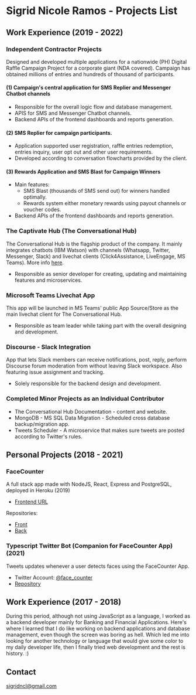 # Sigrid Nicole Ramos - Projects List

## Work Experience (2019 - 2022)

### Independent Contractor Projects
Designed and developed multiple applications for a nationwide (PH) Digital Raffle Campaign Project for a corporate giant (NDA covered). Campaign has obtained millions of entries and hundreds of thousand of participants.

#### (1) Campaign's central application for SMS Replier and Messenger Chatbot channels 
- Responsible for the overall logic flow and database management.
- APIS for SMS and Messenger Chatbot channels.
- Backend APIs of the frontend dashboards and reports generation. 

####  (2) SMS Replier for campaign participants. 
- Application supported user registration, raffle entries redemption, entries inquiry, user opt out and other user requirements. 
- Developed according to conversation flowcharts provided by the client.

#### (3) Rewards Application and SMS Blast for Campaign Winners 
- Main features:
	- SMS Blast (thousands of SMS send out) for winners handled optimally.
	- Rewards system either monetary rewards using payout channels or voucher codes.
- Backend APIs of the frontend dashboards and reports generation. 

### The Captivate Hub (The Conversational Hub)

The Conversational Hub is the flagship product of the company. It mainly integrates chatbots (IBM Watson) with channels (Whatsapp,
Twitter, Messenger, Slack) and livechat clients (Click4Assistance, LiveEngage, MS Teams). More info [here](https://manual.captivat.io/).

- Responsible as senior developer for creating, updating and maintaining features and microservices.


### Microsoft Teams Livechat App

This app will be launched in MS Teams' public App Source/Store as the main livechat client for The Conversational Hub.

- Responsible as team leader while taking part with the overall designing and development.

### Discourse - Slack Integration

App that lets Slack members can receive notifications, post, reply, perform Discourse forum moderation from without leaving Slack workspace. Also featuring issue assignment and tracking.

- Solely responsible for the backend design and development.

### Completed Minor Projects as an Individual Contributor

- The Conversational Hub Documentation - content and website.
- MongoDB - MS SQL Data Migration - Scheduled cross database backup/migration app.
- Tweets Scheduler - A microservice that makes sure tweets are
posted according to Twitter's rules.


## Personal Projects (2018 - 2021)

### FaceCounter

A full stack app made with NodeJS, React, Express and PostgreSQL, deployed in Heroku (2019)

- [Frontend URL](https://facecounter.herokuapp.com/)

Repositories:
- [Front](https://github.com/sigridnicole/face-detection)
- [Back](https://github.com/sigridnicole/face-detection-api)

### Typescript Twitter Bot (Companion for FaceCounter App) (2021)

Tweets updates whenever a user detects faces using the FaceCounter App.

- Twitter Account: [@face_counter](https://twitter.com/face_counter)
- [Repository](https://github.com/sigridnicole/ts-twitter-bot)


## Work Experience (2017 - 2018)
During this period, although not using JavaScript as a language, I worked as a backend developer mainly for Banking and Financial Applications. Here's where I learned that I do like working on backend applications and database management, even though the screen was boring as hell. Which led me into looking for another technology or language that would give some color to my daily developer life, then I finally tried web development and the rest is history. :)


## Contact
sigridncl@gmail.com
